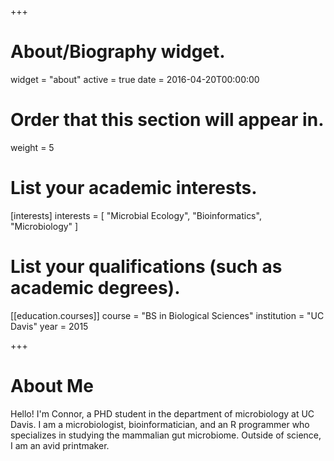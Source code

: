 +++
# About/Biography widget.
widget = "about"
active = true
date = 2016-04-20T00:00:00

# Order that this section will appear in.
weight = 5

# List your academic interests.
[interests]
  interests = [
    "Microbial Ecology",
    "Bioinformatics",
    "Microbiology"
  ]

# List your qualifications (such as academic degrees).
[[education.courses]]
  course = "BS in Biological Sciences"
  institution = "UC Davis"
  year = 2015

+++

# About Me

Hello! I'm Connor, a PHD student in the department of microbiology at UC Davis. I am a microbiologist, bioinformatician, and an R programmer who specializes in studying the mammalian gut microbiome. Outside of science, I am an avid printmaker.  
